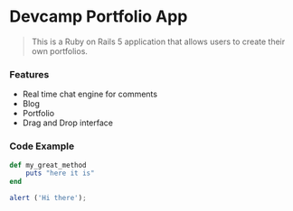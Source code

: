 # Devcamp Portfolio App

> This is a Ruby on Rails 5 application that allows users to create their own portfolios.

### Features

- Real time chat engine for comments
- Blog
- Portfolio
- Drag and Drop interface

### Code Example

```ruby
def my_great_method
	puts "here it is"
end 
```

```javascript
alert ('Hi there');
```